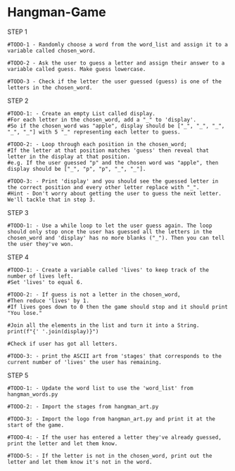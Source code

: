 # Hangman-Game

STEP 1

    #TODO-1 - Randomly choose a word from the word_list and assign it to a variable called chosen_word.

    #TODO-2 - Ask the user to guess a letter and assign their answer to a variable called guess. Make guess lowercase.

    #TODO-3 - Check if the letter the user guessed (guess) is one of the letters in the chosen_word.

STEP 2

    #TODO-1: - Create an empty List called display.
    #For each letter in the chosen_word, add a "_" to 'display'.
    #So if the chosen_word was "apple", display should be ["_", "_", "_", "_", "_"] with 5 "_" representing each letter to guess.

    #TODO-2: - Loop through each position in the chosen_word;
    #If the letter at that position matches 'guess' then reveal that letter in the display at that position.
    #e.g. If the user guessed "p" and the chosen word was "apple", then display should be ["_", "p", "p", "_", "_"].

    #TODO-3: - Print 'display' and you should see the guessed letter in the correct position and every other letter replace with "_".
    #Hint - Don't worry about getting the user to guess the next letter. We'll tackle that in step 3.

STEP 3

    #TODO-1: - Use a while loop to let the user guess again. The loop should only stop once the user has guessed all the letters in the chosen_word and 'display' has no more blanks ("_"). Then you can tell the user they've won.
  
STEP 4

    #TODO-1: - Create a variable called 'lives' to keep track of the number of lives left. 
    #Set 'lives' to equal 6.

    #TODO-2: - If guess is not a letter in the chosen_word,
    #Then reduce 'lives' by 1. 
    #If lives goes down to 0 then the game should stop and it should print "You lose."

    #Join all the elements in the list and turn it into a String.
    print(f"{' '.join(display)}")

    #Check if user has got all letters.
 
    #TODO-3: - print the ASCII art from 'stages' that corresponds to the current number of 'lives' the user has remaining.
    
 STEP 5
 
    #TODO-1: - Update the word list to use the 'word_list' from hangman_words.py
    
    #TODO-2: - Import the stages from hangman_art.py
    
    #TODO-3: - Import the logo from hangman_art.py and print it at the start of the game.
    
    #TODO-4: - If the user has entered a letter they've already guessed, print the letter and let them know.
    
    #TODO-5: - If the letter is not in the chosen_word, print out the letter and let them know it's not in the word.
    
    
    
    
    
    
    
